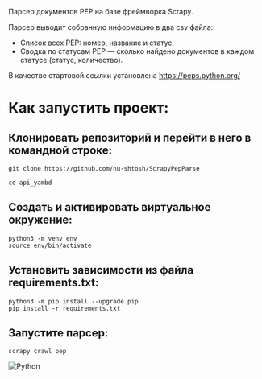 Парсер документов PEP на базе фреймворка Scrapy.

Парсер выводит собранную информацию в два csv файла:
- Список всех PEP: номер, название и статус.
- Сводка по статусам PEP — сколько найдено документов в каждом статусе (статус, количество).

В качестве стартовой ссылки установлена https://peps.python.org/

# Как запустить проект:
## Клонировать репозиторий и перейти в него в командной строке:
```
git clone https://github.com/nu-shtosh/ScrapyPepParse
```
```
cd api_yambd
```
## Cоздать и активировать виртуальное окружение:
```
python3 -m venv env
source env/bin/activate
```
## Установить зависимости из файла requirements.txt:
```
python3 -m pip install --upgrade pip
pip install -r requirements.txt
```
## Запустите парсер:
```
scrapy crawl pep
```
![Python](https://camo.githubusercontent.com/a1b2dac5667822ee0d98ae6d799da61987fd1658dfeb4d2ca6e3c99b1535ebd8/68747470733a2f2f696d672e736869656c64732e696f2f62616467652f707974686f6e2d3336373041303f7374796c653d666f722d7468652d6261646765266c6f676f3d707974686f6e266c6f676f436f6c6f723d666664643534)

